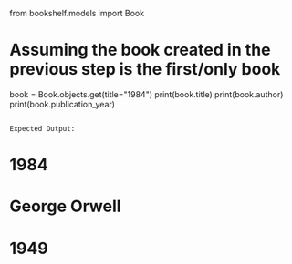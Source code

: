 from bookshelf.models import Book

# Assuming the book created in the previous step is the first/only book

book = Book.objects.get(title="1984")
print(book.title)
print(book.author)
print(book.publication_year)

```

Expected Output:
```

# 1984

# George Orwell

# 1949
